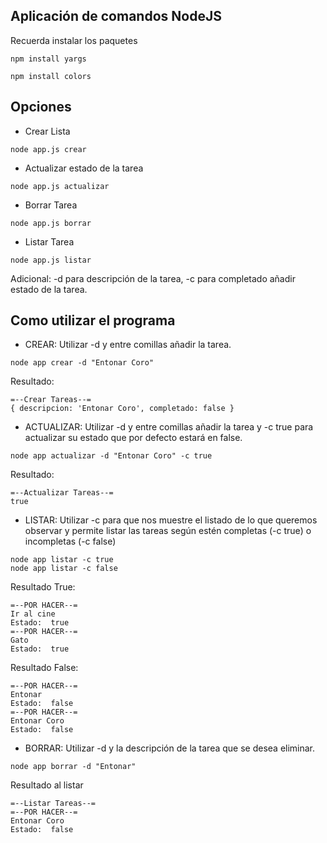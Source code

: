 ## Aplicación de comandos NodeJS

Recuerda instalar los paquetes

```
npm install yargs
```
```
npm install colors
```
## Opciones
* Crear Lista
```
node app.js crear
```
* Actualizar estado de la tarea
```
node app.js actualizar
```
* Borrar Tarea
```
node app.js borrar
```
* Listar Tarea
```
node app.js listar
```
Adicional: -d para descripción de la tarea, -c para completado añadir estado de la tarea.

## Como utilizar el programa

* CREAR: Utilizar -d y entre comillas añadir la tarea.
```
node app crear -d "Entonar Coro"
```
Resultado:
```
=--Crear Tareas--=
{ descripcion: 'Entonar Coro', completado: false }
```

* ACTUALIZAR: Utilizar -d y entre comillas añadir la tarea y -c true para actualizar su estado que por defecto estará en false.

```
node app actualizar -d "Entonar Coro" -c true
```
Resultado:
```
=--Actualizar Tareas--=
true
```

* LISTAR: Utilizar -c para que nos muestre el listado de lo que queremos observar y permite listar las tareas según estén completas (-c true) o incompletas (-c false)

```
node app listar -c true
node app listar -c false
```
Resultado True:
```
=--POR HACER--=
Ir al cine
Estado:  true
=--POR HACER--=
Gato
Estado:  true
```
Resultado False:
```
=--POR HACER--=
Entonar
Estado:  false
=--POR HACER--=
Entonar Coro
Estado:  false
```

* BORRAR: Utilizar -d y la descripción de la tarea que se desea eliminar.

```
node app borrar -d "Entonar"
```
Resultado al listar

```
=--Listar Tareas--=
=--POR HACER--=
Entonar Coro
Estado:  false
```



